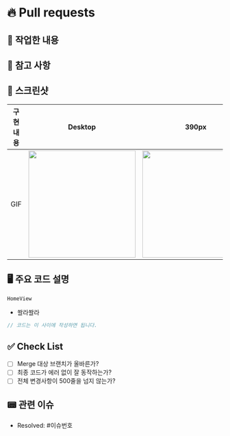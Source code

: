 # 🔥 Pull requests

## 👷 작업한 내용

<!-- 작업한 내용을 적어주세요. -->

## 🚨 참고 사항

<!-- 참고할 사항이 있다면 적어주세요. -->

## 📸 스크린샷

| 구현 내용 |           Desktop           |            390px            |            320px            |
| :-------: | :-------------------------: | :-------------------------: | :-------------------------: |
|    GIF    | <img src = "" width ="250"> | <img src = "" width ="250"> | <img src = "" width ="250"> |

## 🖥️ 주요 코드 설명

<!-- 주요 코드에 대한 설명을 작성해주세요. -->

`HomeView`

- 쏼라쏼라

```typescript
// 코드는 이 사이에 작성하면 됩니다.
```

## ✅ Check List

- [ ] Merge 대상 브랜치가 올바른가?
- [ ] 최종 코드가 에러 없이 잘 동작하는가?
- [ ] 전체 변경사항이 500줄을 넘지 않는가?

## 📟 관련 이슈

- Resolved: #이슈번호
